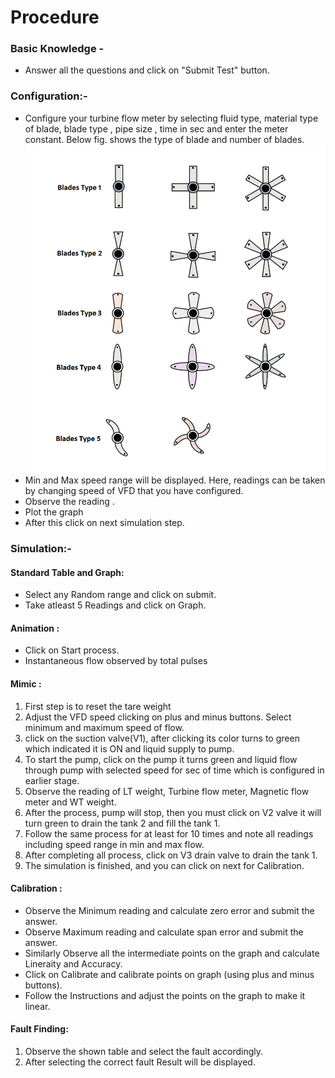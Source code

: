 # Procedure
### Basic Knowledge - 
- Answer all the questions and click on "Submit Test" button.

### Configuration:-
- Configure your turbine flow meter by selecting fluid type, material type of blade, blade type , pipe size , time in sec and enter the meter constant. Below fig. shows the type of blade and number of blades. 
![ *blades type and shape images*](images/blades_type.png)
-  Min and Max speed range will be displayed. Here, readings can be taken by changing speed of VFD that you have configured.
- Observe the reading .
- Plot the graph
- After this click on next simulation step.

### Simulation:-
#### Standard Table and Graph:
- Select any Random range and click on submit.
- Take atleast 5 Readings and click on Graph.
 
#### Animation :
- Click on Start process. 
- Instantaneous flow observed by total pulses

#### Mimic : 
1. First step is to reset the tare weight 
2.  Adjust the VFD speed clicking on plus and minus buttons. Select minimum and maximum speed of flow.
3. click on the suction valve(V1), after clicking its color turns to green which indicated it is ON and liquid supply to pump.
4. To start the pump, click on the pump it turns green and liquid flow through pump with selected speed for sec of time which is configured in earlier stage.
5.  Observe the reading of LT weight, Turbine flow meter, Magnetic flow meter and WT weight.
6. After the process, pump will stop, then you must click on V2 valve it will turn green to drain the tank 2 and fill the tank 1.
7. Follow the same process for at least for 10 times and note all readings including speed range in min and max flow.
8. After completing all process, click on V3 drain valve to drain the tank 1. 
9. The simulation is finished, and you can click on next for Calibration.

#### Calibration :
- Observe the Minimum reading and calculate zero error and submit the answer. 
- Observe Maximum reading and calculate span error and submit the answer.
- Similarly Observe all the intermediate points on the graph and calculate Lineraity and Accuracy.
- Click on Calibrate and calibrate points on graph (using plus and minus buttons). 
- Follow the Instructions and adjust the points on the graph to make it linear.

#### Fault Finding:
1. Observe the shown table and select the fault accordingly.
2. After selecting the correct fault Result will be displayed.

